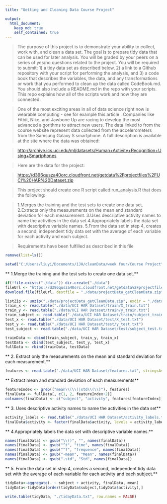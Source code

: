 ```yaml
---
title: "Getting and Cleaning Data Course Project"

output: 
  html_document:
    keep_md: true
    self_contained: true
---
```

>The purpose of this project is to demonstrate your ability to collect, work with, and clean a data set. The goal is to prepare tidy data that can be used for later analysis. You will be graded by your peers on a series of yes/no questions related to the project. You will be required to submit: 1) a tidy data set as described below, 2) a link to a Github repository with your script for performing the analysis, and 3) a code book that describes the variables, the data, and any transformations or work that you performed to clean up the data called CodeBook.md. You should also include a README.md in the repo with your scripts. This repo explains how all of the scripts work and how they are connected.

>One of the most exciting areas in all of data science right now is wearable computing - see for example this article . Companies like Fitbit, Nike, and Jawbone Up are racing to develop the most advanced algorithms to attract new users. The data linked to from the course website represent data collected from the accelerometers from the Samsung Galaxy S smartphone. A full description is available at the site where the data was obtained:

>http://archive.ics.uci.edu/ml/datasets/Human+Activity+Recognition+Using+Smartphones

>Here are the data for the project:

>https://d396qusza40orc.cloudfront.net/getdata%2Fprojectfiles%2FUCI%20HAR%20Dataset.zip

>This project should create one R script called run_analysis.R that does the following:

>    1.Merges the training and the test sets to create one data set.
>    2.Extracts only the measurements on the mean and standard deviation for each measurement.
>    3.Uses descriptive activity names to name the activities in the data set
>    4.Appropriately labels the data set with descriptive variable names.
>    5.From the data set in step 4, creates a second, independent tidy data set with the average of each variable for each activity and each subject.

>    Requirements have been fulfilled as described in this file


```r
remove(list=ls())

setwd("C:/Users/liuyi/Documents/1JH/cleanData/week four/Course Project")
```

** 1.Merge the training and the test sets to create one data set.**


```r
if(!file.exists("./data")) dir.create("./data")
fileUrl <- "https://d396qusza40orc.cloudfront.net/getdata%2Fprojectfiles%2FUCI%20HAR%20Dataset.zip"
download.file(fileUrl, destfile = "./data/projectData_getCleanData.zip")

listZip <- unzip("./data/projectData_getCleanData.zip", exdir = "./data")
train_x <- read.table("./data/UCI HAR Dataset/train/X_train.txt")
train_y <- read.table("./data/UCI HAR Dataset/train/y_train.txt")
train_subject <- read.table("./data/UCI HAR Dataset/train/subject_train.txt")
test_x <- read.table("./data/UCI HAR Dataset/test/X_test.txt")
test_y <- read.table("./data/UCI HAR Dataset/test/y_test.txt")
test_subject <- read.table("./data/UCI HAR Dataset/test/subject_test.txt")

trainData <- cbind(train_subject, train_y, train_x)
testData <- cbind(test_subject, test_y, test_x)
fullData <- rbind(trainData, testData)
```

** 2. Extract only the measurements on the mean and standard deviation for each measurement.** 


```r
features <- read.table("./data/UCI HAR Dataset/features.txt", stringsAsFactors = FALSE)[,2]
```

**  Extract mean and standard deviation of each measurements**


```r
featureIndex <- grep(("mean\\(\\)|std\\(\\)"), features)
finalData <- fullData[, c(1, 2, featureIndex+2)]
colnames(finalData) <- c("subject", "activity", features[featureIndex])
```

** 3. Uses descriptive activity names to name the activities in the data set**


```r
activity_labels <- read.table("./data/UCI HAR Dataset/activity_labels.txt")
finalData$activity <- factor(finalData$activity, levels = activity_labels[,1], labels = activity_labels[,2])
```

** 4.Appropriately labels the data set with descriptive variable names.**


```r
names(finalData) <- gsub("\\()", "", names(finalData))
names(finalData) <- gsub("^t", "time", names(finalData))
names(finalData) <- gsub("^f", "frequence", names(finalData))
names(finalData) <- gsub("-mean", "Mean", names(finalData))
names(finalData) <- gsub("-std", "Std", names(finalData))
```

** 5. From the data set in step 4, creates a second, independent tidy data set with the average of each variable for each activity and each subject.**


```r
tidyData<-aggregate(. ~ subject + activity, finalData, mean)
tidyData<-tidyData[order(tidyData$subject,tidyData$activity),]

write.table(tidyData, "./tidayData.txt", row.names = FALSE)
```

